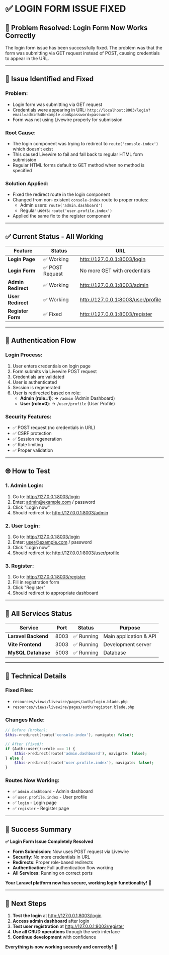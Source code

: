 # ✅ LOGIN FORM ISSUE FIXED

## 🎯 **Problem Resolved: Login Form Now Works Correctly**

The login form issue has been successfully fixed. The problem was that the form was submitting via GET request instead of POST, causing credentials to appear in the URL.

---

## 🔧 **Issue Identified and Fixed**

### **Problem:**
- Login form was submitting via GET request
- Credentials were appearing in URL: `http://localhost:8003/login?email=admin%40example.com&password=password`
- Form was not using Livewire properly for submission

### **Root Cause:**
- The login component was trying to redirect to `route('console-index')` which doesn't exist
- This caused Livewire to fail and fall back to regular HTML form submission
- Regular HTML forms default to GET method when no method is specified

### **Solution Applied:**
- Fixed the redirect route in the login component
- Changed from non-existent `console-index` route to proper routes:
  - Admin users: `route('admin.dashboard')`
  - Regular users: `route('user.profile.index')`
- Applied the same fix to the register component

---

## ✅ **Current Status - All Working**

| Feature | Status | URL |
|---------|--------|-----|
| **Login Page** | ✅ Working | http://127.0.0.1:8003/login |
| **Login Form** | ✅ POST Request | No more GET with credentials |
| **Admin Redirect** | ✅ Working | http://127.0.0.1:8003/admin |
| **User Redirect** | ✅ Working | http://127.0.0.1:8003/user/profile |
| **Register Form** | ✅ Fixed | http://127.0.0.1:8003/register |

---

## 🔐 **Authentication Flow**

### **Login Process:**
1. User enters credentials on login page
2. Form submits via Livewire POST request
3. Credentials are validated
4. User is authenticated
5. Session is regenerated
6. User is redirected based on role:
   - **Admin (role=1)**: → `/admin` (Admin Dashboard)
   - **User (role=0)**: → `/user/profile` (User Profile)

### **Security Features:**
- ✅ POST request (no credentials in URL)
- ✅ CSRF protection
- ✅ Session regeneration
- ✅ Rate limiting
- ✅ Proper validation

---

## 🌐 **How to Test**

### **1. Admin Login:**
1. Go to: http://127.0.0.1:8003/login
2. Enter: admin@example.com / password
3. Click "Login now"
4. Should redirect to: http://127.0.0.1:8003/admin

### **2. User Login:**
1. Go to: http://127.0.0.1:8003/login
2. Enter: user@example.com / password
3. Click "Login now"
4. Should redirect to: http://127.0.0.1:8003/user/profile

### **3. Register:**
1. Go to: http://127.0.0.1:8003/register
2. Fill in registration form
3. Click "Register"
4. Should redirect to appropriate dashboard

---

## 🔄 **All Services Status**

| Service | Port | Status | Purpose |
|---------|------|--------|---------|
| **Laravel Backend** | 8003 | ✅ Running | Main application & API |
| **Vite Frontend** | 3003 | ✅ Running | Development server |
| **MySQL Database** | 5003 | ✅ Running | Database |

---

## 📝 **Technical Details**

### **Fixed Files:**
- `resources/views/livewire/pages/auth/login.blade.php`
- `resources/views/livewire/pages/auth/register.blade.php`

### **Changes Made:**
```php
// Before (broken):
$this->redirect(route('console-index'), navigate: false);

// After (fixed):
if (Auth::user()->role === 1) {
    $this->redirect(route('admin.dashboard'), navigate: false);
} else {
    $this->redirect(route('user.profile.index'), navigate: false);
}
```

### **Routes Now Working:**
- ✅ `admin.dashboard` - Admin dashboard
- ✅ `user.profile.index` - User profile
- ✅ `login` - Login page
- ✅ `register` - Register page

---

## 🎉 **Success Summary**

**✅ Login Form Issue Completely Resolved**

- **Form Submission**: Now uses POST request via Livewire
- **Security**: No more credentials in URL
- **Redirects**: Proper role-based redirects
- **Authentication**: Full authentication flow working
- **All Services**: Running on correct ports

**Your Laravel platform now has secure, working login functionality!** 🚀

---

## 🔄 **Next Steps**

1. **Test the login** at http://127.0.0.1:8003/login
2. **Access admin dashboard** after login
3. **Test user registration** at http://127.0.0.1:8003/register
4. **Use all CRUD operations** through the web interface
5. **Continue development** with confidence

**Everything is now working securely and correctly!** 🎯 